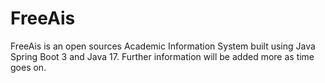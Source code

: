 # FreeAis
FreeAis is an open sources Academic Information System built using Java Spring Boot 3 and Java 17. Further information will be added more as time goes on.